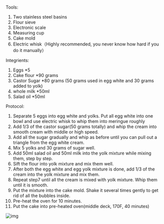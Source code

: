 Tools:
  1. Two stainless steel basins
  2. Flour sieve
  3. Electronic scale
  4. Measuring cup
  5. Cake mold
  6. Electric whisk（Highly recommended, you never know how hard if you do it manually）
  
 Integrients:
  1. Eggs            *5
  2. Cake flour      *90 grams
  3. Castor Sugar    *80 grams       (50 grams used in egg white and 30 grams added to yolk)
  4. whole milk      *50ml
  5. Salad oil       *50ml
  
 Protocol:
  1. Separate 5 eggs into egg white and yolks. Put all egg white into one bowl and use electric whisk to whip them into meringue roughly
  2. Add 1/3 of the castor sugar(50 grams totally) and whip the cream into smooth cream with middle or high speed. 
  3. Add all the sugar gradually and whip as before until you can pull out a triangle from the egg white cream.
  4. Mix 5 yolks and 30 grams of sugar well.
  5. Add 50ml salad oil and 50ml milk into the yolk mixture while mixing them, step by step.
  6. Sift the flour into yolk mixture and mix them well.
  7. After both the egg white and egg yolk mixture is done, add 1/3 of the cream into the yolk mixture and mix them. 
  8. Repeat step7 until all the cream is mixed with yolk mixture. Whip them until it is smooth.
  9. Put the mixture into the cake mold. Shake it several times gently to get rid of all the bubbles inside.
  10. Pre-heat the oven for 10 minutes.
  11. Put the cake into pre-heated oven(middle deck, 170F, 40 minutes)
  
  ![img](https://github.com/ShengyanJin/Leisure-Time-Recipe/edit/ShengyanJin-Test/cake.jpg)
